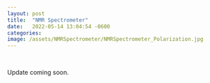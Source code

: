 ```yaml
---
layout: post
title:  "NMR Spectrometer"
date:   2022-05-14 13:04:54 -0600
categories:
image: /assets/NMRSpectrometer/NMRSpectrometer_Polarization.jpg
---
```


&nbsp;

Update coming soon.